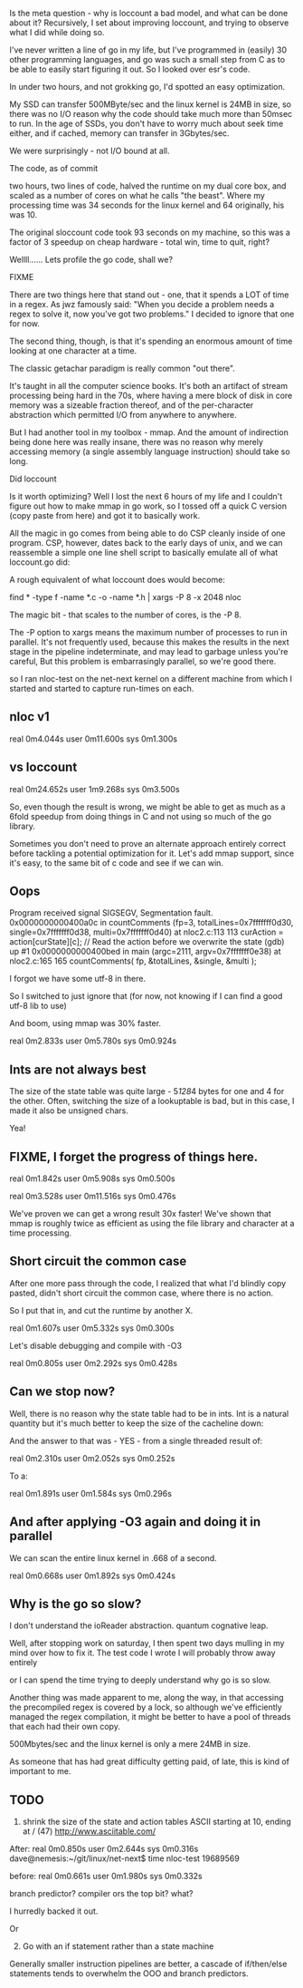 Is the meta question - why is loccount a bad model, and what can be done
about it? Recursively, I set about improving loccount, and trying to
observe what I did while doing so.

I've never written a line of go in my life, but I've programmed in 
(easily) 30 other programming languages, and go was such a small step
from C as to be able to easily start figuring it out. So I looked over
esr's code.

In under two hours, and not grokking go, I'd spotted an easy optimization.

My SSD can transfer 500MByte/sec and the linux kernel is 24MB in size,
so there was no I/O reason why the code should take much more than 
50msec to run. In the age of SSDs, you don't have to worry much
about seek time either, and if cached, memory can transfer in 3Gbytes/sec.

We were surprisingly - not I/O bound at all.

The code, as of commit

two hours, two lines of code, halved the runtime on my dual core box,
and scaled as a number of cores on what he calls "the beast". Where my
processing time was 34 seconds for the linux kernel and 64 originally,
his was 10. 

The original sloccount code took 93 seconds on my machine, so this was a factor 
of 3 speedup on cheap hardware - total win, time to quit, right?

Wellll...... Lets profile the go code, shall we?

FIXME

There are two things here that stand out - one, that it spends a LOT of time
in a regex. As jwz famously said: "When you decide a problem needs a regex to solve it, now you've got two problems."
I decided to ignore that one for now.

The second thing, though, is that it's spending an enormous amount of time
looking at one character at a time.

The classic getachar paradigm is really common "out there".

It's taught in all the computer science books. It's both an artifact
of stream processing being hard in the 70s, where having a mere block
of disk in core memory was a sizeable fraction thereof, and of the
per-character abstraction which permitted I/O from anywhere to anywhere.

But I had another tool in my toolbox - mmap. And the amount of indirection
being done here was really insane, there was no reason why merely accessing
memory (a single assembly language instruction) should take so long.

Did loccount

Is it worth optimizing? Well I lost the next 6 hours of my life and I couldn't figure out how to make mmap
in go work, so I tossed off a quick C version (copy paste from
here) and got it to basically work.

All the magic in go comes from being able to do CSP cleanly inside of one program.
CSP, however, dates back to the early days of unix, and we can reassemble a simple
one line shell script to basically emulate all of what loccount.go did:

A rough equivalent of what loccount does would become:

find * -type f -name \*.c -o -name \*.h | xargs -P 8 -x 2048 nloc

The magic bit - that scales to the number of cores, is the -P 8.

The -P option to xargs means the maximum number of processes to 
run in parallel. It's not frequently used, because this makes the results in the
next stage in the pipeline indeterminate, and may lead to garbage unless you're careful,
But this  problem is embarrasingly parallel, so we're good there.

so I ran nloc-test on the net-next kernel on a different machine from which I started
and started to capture run-times on each.

## nloc v1

real	0m4.044s
user	0m11.600s
sys	0m1.300s

## vs loccount

real	0m24.652s
user	1m9.268s
sys	0m3.500s

So, even though the result is wrong, we might be able to get as much
as a 6fold speedup from doing things in C and not using so much
of the go library.

Sometimes you don't need to prove an alternate approach entirely correct
before tackling a potential optimization for it. Let's add mmap support,
since it's easy, to the same bit of c code and see if we can win.

## Oops
Program received signal SIGSEGV, Segmentation fault.
0x0000000000400a0c in countComments (fp=3, totalLines=0x7fffffff0d30, 
    single=0x7fffffff0d38, multi=0x7fffffff0d40) at nloc2.c:113
113	    curAction = action[curState][c]; // Read the action before we overwrite the state
(gdb) up
#1  0x0000000000400bed in main (argc=2111, argv=0x7fffffff0e38) at nloc2.c:165
165	  countComments( fp, &totalLines, &single, &multi );

I forgot we have some utf-8 in there.

So I switched to just ignore that (for now, not knowing if I can find a good utf-8 lib to use)

And boom, using mmap was 30% faster.

real	0m2.833s
user	0m5.780s
sys	0m0.924s

## Ints are not always best

The size of the state table was quite large - 5*128*4 bytes for one and 4 for the other.
Often, switching the size of a lookuptable is bad, but in this case, I made it
also be unsigned chars.

Yea!

## FIXME, I forget the progress of things here.

real	0m1.842s
user	0m5.908s
sys	0m0.500s

real	0m3.528s
user	0m11.516s
sys	0m0.476s

We've proven we can get a wrong result 30x faster! We've shown that
mmap is roughly twice as efficient as using the file library
and character at a time processing.

## Short circuit the common case

After one more pass through the code, I realized that what
I'd blindly copy pasted, didn't short circuit the common case,
where there is no action.

So I put that in, and cut the runtime by another X.

real	0m1.607s
user	0m5.332s
sys	0m0.300s

Let's disable debugging and compile with -O3

real	0m0.805s
user	0m2.292s
sys	0m0.428s

## Can we stop now?

Well, there is no reason why the state table had to be in ints. Int
is a natural quantity but it's much better to keep the size of the
cacheline down:

And the answer to that was - YES - from a single threaded result of:

real	0m2.310s
user	0m2.052s
sys	0m0.252s

To a:

real	0m1.891s
user	0m1.584s
sys	0m0.296s

## And after applying -O3 again and doing it in parallel

We can scan the entire linux kernel in .668 of a second.

real	0m0.668s
user	0m1.892s
sys	0m0.424s

## Why is the go so slow?

I don't understand the ioReader abstraction. quantum cognative leap.

Well, after stopping work on saturday, I then spent two days mulling in my
mind over how to fix it. The test code I wrote I will probably throw away
entirely

or I can spend the time trying to deeply understand why go is so slow.

Another thing was made apparent to me, along the way, in that accessing
the precompiled regex is covered by a lock, so although we've efficiently
managed the regex compilation, it might be better to have a pool of
threads that each had their own copy.

500Mbytes/sec and the linux kernel is only a mere 24MB in size. 

As someone that has had great difficulty getting paid, of late,
this is kind of important to me.

## TODO

1) shrink the size of the state and action tables ASCII starting at 10,
ending at / (47)
http://www.asciitable.com/

After:
real	0m0.850s
user	0m2.644s
sys	0m0.316s
dave@nemesis:~/git/linux/net-next$ time nloc-test
19689569

before:
real	0m0.661s
user	0m1.980s
sys	0m0.332s

branch predictor? compiler ors the top bit? what?

I hurredly backed it out.

Or

2) Go with an if statement rather than a state machine

Generally smaller instruction pipelines are better, a cascade
of if/then/else statements tends to overwhelm the OOO and branch
predictors.

